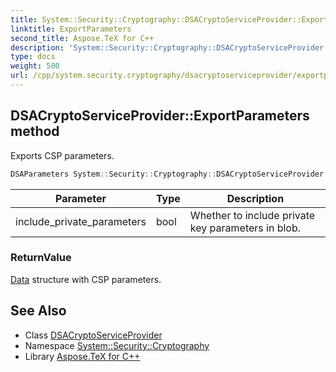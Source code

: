 ```yaml
---
title: System::Security::Cryptography::DSACryptoServiceProvider::ExportParameters method
linktitle: ExportParameters
second_title: Aspose.TeX for C++
description: 'System::Security::Cryptography::DSACryptoServiceProvider::ExportParameters method. Exports CSP parameters in C++.'
type: docs
weight: 500
url: /cpp/system.security.cryptography/dsacryptoserviceprovider/exportparameters/
---
```

## DSACryptoServiceProvider::ExportParameters method


Exports CSP parameters.

```cpp
DSAParameters System::Security::Cryptography::DSACryptoServiceProvider::ExportParameters(bool include_private_parameters) override
```


| Parameter | Type | Description |
| --- | --- | --- |
| include_private_parameters | bool | Whether to include private key parameters in blob. |

### ReturnValue

[Data](../../../system.data/) structure with CSP parameters.

## See Also

* Class [DSACryptoServiceProvider](../)
* Namespace [System::Security::Cryptography](../../)
* Library [Aspose.TeX for C++](../../../)
